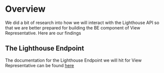 # Overview

We did a bit of research into how we will interact with the Lighthouse API so that we are better prepared for building the BE component of View Representative. Here are our findings

## The Lighthouse Endpoint

The documentation for the Lighthouse Endpoint we will hit for View Representative can be found [here](https://developer.va.gov/explore/benefits/docs/claims?version=current)


